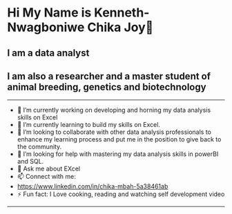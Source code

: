 # Hi My Name is Kenneth-Nwagboniwe Chika Joy👋
## I am a data analyst
## I am also a researcher and a master student of animal breeding, genetics and biotechnology
---

- 🔭 I’m currently working on developing and horning my data analysis skills on Excel 
- 🌱 I’m currently learning to build my skills on Excel.
- 👯 I’m looking to collaborate with other data analysis professionals to enhance my learning process and put me in the position to give back to the community.
- 🤔 I’m looking for help with mastering my data analysis skills in powerBI and SQL.
- 💬 Ask me about EXcel
- 📫 Connect with me:
-  https://www.linkedin.com/in/chika-mbah-5a38461ab
- ⚡ Fun fact: I Love cooking, reading and watching self development video 
---
<!--
**Jollybake001/jollybake001** is a ✨ _special_ ✨ repository because its `README.md` (this file) appears on your GitHub profile.

Here are some ideas to get you started:

- 🔭 I’m currently working on ...
- 🌱 I’m currently learning ...
- 👯 I’m looking to collaborate on ...
- 🤔 I’m looking for help with ...
- 💬 Ask me about ...
- 📫 How to reach me: ...
- 😄 Pronouns: ...
- ⚡ Fun fact: ...
-->
